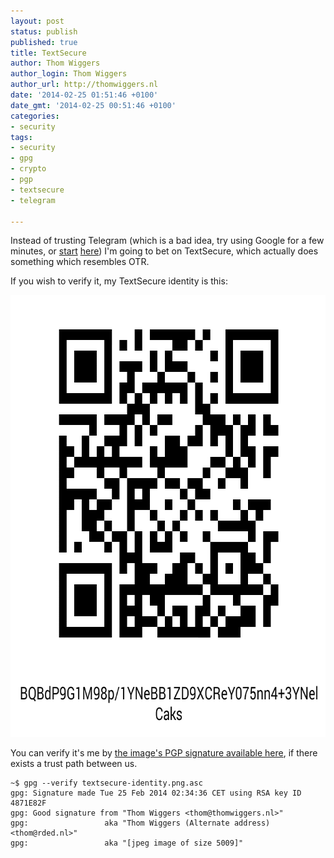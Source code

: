 ```yaml
---
layout: post
status: publish
published: true
title: TextSecure
author: Thom Wiggers
author_login: Thom Wiggers
author_url: http://thomwiggers.nl
date: '2014-02-25 01:51:46 +0100'
date_gmt: '2014-02-25 00:51:46 +0100'
categories:
- security
tags:
- security
- gpg
- crypto
- pgp
- textsecure
- telegram

---
```

<p>Instead of trusting Telegram (which is a bad idea, try using Google for a few minutes, or <a href="http://unhandledexpression.com/2013/12/17/telegram-stand-back-we-know-maths/">start</a> <a href="http://www.thoughtcrime.org/blog/telegram-crypto-challenge/">here</a>) I'm going to bet on TextSecure, which actually does something which resembles OTR.</p>

<p>If you wish to verify it, my TextSecure identity is this:</p>
<p><a href="/files/textsecure-identity.png"><img alt="Textsecure identity QR code" src="/files/textsecure-identity.png" width="708" height="707" /></a></p>
<p>You can verify it's me by <a href="/files/textsecure-identity.png.asc">the image's PGP signature available here</a>, if there exists a trust path between us.</p>

```
~$ gpg --verify textsecure-identity.png.asc
gpg: Signature made Tue 25 Feb 2014 02:34:36 CET using RSA key ID 4871E82F
gpg: Good signature from "Thom Wiggers <thom@thomwiggers.nl>"
gpg:                 aka "Thom Wiggers (Alternate address) <thom@rded.nl>"
gpg:                 aka "[jpeg image of size 5009]"
```
